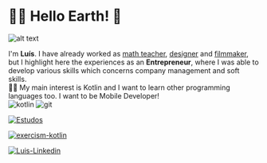 # 👨‍🚀 Hello Earth! 👋 

![alt text](https://media1.tenor.com/images/54d68b1898cdf8cc7b32a9492a8e5f98/tenor.gif?itemid=17168868)

I'm **Luís**. I have already worked as <u>math teacher</u>, <u>designer</u> and <u>filmmaker</u>, but I highlight here the experiences as an <b>Entrepreneur</b>, where I was able to develop various skills which concerns company management and soft skills.
<br>
👨‍💻 My main interest is Kotlin and I want to learn other programming languages too. I want to be Mobile Developer! 
<br>
![kotlin](https://img.shields.io/badge/Kotlin-0095D5?&style=for-the-badge&logo=kotlin&logoColor=white)
![git](https://img.shields.io/badge/Git-F05032?style=for-the-badge&logo=git&logoColor=white)


[![Estudos](https://github-readme-stats.vercel.app/api/pin/?username=luishads&repo=Estudo-sobre-kotlin)](https://github.com/luishads/Estudo-sobre-kotlin)

[![exercism-kotlin](https://github-readme-stats.vercel.app/api/pin/?username=luishads&repo=exercism-kotlin)](https://github.com/luishads/exercism-kotlin)


<a href= "https://www.linkedin.com/in/lu%C3%ADs-henrique-amorim-9a1705128/">
<image alt = "Luis-Linkedin" src= "https://img.shields.io/badge/LinkedIn-0077B5?style=for-the-badge&logo=linkedin&logoColor=white">
</a>
  
 
